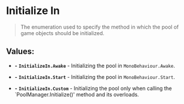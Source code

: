 # Initialize In

> The enumeration used to specify the method in which the pool of game objects should be initialized.

## Values:

- **-** **`InitializeIn.Awake`** - Initializing the pool in `MonoBehaviour.Awake`.


- **-** **`InitializeIn.Start`** - Initializing the pool in `MonoBehaviour.Start`.


- **-** **`InitializeIn.Custom`** - Initializing the pool only when calling the `PoolManager.Initialize()' method and its overloads.





